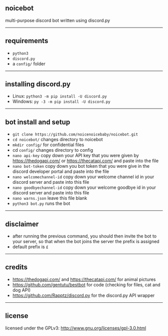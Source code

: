 ## noicebot
multi-purpose discord bot written using discord.py

---
## requirements
* `python3`
* `discord.py`
* a `config/` folder

---
## installing discord.py
* Linux: `python3 -m pip install -U discord.py`
* Windows: `py -3 -m pip install -U discord.py`

---
## bot install and setup
* `git clone https://github.com/noicenoicebaby/noicebot.git`
* `cd noicebot/` changes directory to noicebot
* `mkdir config/` for confidential files
* cd `config/` changes directory to config
* `nano api-key` copy down your API key that you were given by https://thedogapi.com/ or https://thecatapi.com/ and paste into the file
* `nano bot-token` copy down you bot token that you were give in the discord developer portal and paste into the file
* `nano welcomechannel-id` copy down your welcome channel id in your discord server and paste into this file
* `nano goodbyechannel-id` copy down your welcome goodbye id in your discord server and paste into this file
* `nano warns.json` leave this file blank
* `python3 bot.py` runs the bot

---
## disclaimer 
* after running the previous command, you should then invite the bot to your server, so that when the bot joins the server the prefix is assigned 
* default prefix is `£`

---
## credits 
* https://thedogapi.com/ and https://thecatapi.com/ for animal pictures 
* https://github.com/gentutu/bestbot for code (checking for files, cat and dog API)
* https://github.com/Rapptz/discord.py for the discord.py API wrapper

---
## license 
licensed under the GPLv3: http://www.gnu.org/licenses/gpl-3.0.html

